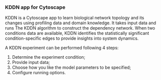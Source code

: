 ### KDDN app for Cytoscape

KDDN is a Cytoscape app to learn biological network topology and its changes using profiling data and domain knowledge. It takes input data and runs The KDDN algorithm to construct the dependency network. When two conditions data are available, KDDN identifies the statistically significant condition-specific edges to provide insights into system dynamics.

A KDDN experiment can be performed following 4 steps:
1. Determine the experiment condition;
2. Provide input data;
3. Choose how you like the model parameters to be specified;
4. Configure running options.
